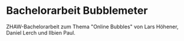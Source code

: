 # Bachelorarbeit Bubblemeter
ZHAW-Bachelorarbeit zum Thema "Online Bubbles" von Lars Höhener, Daniel Lerch und Ilbien Paul.
